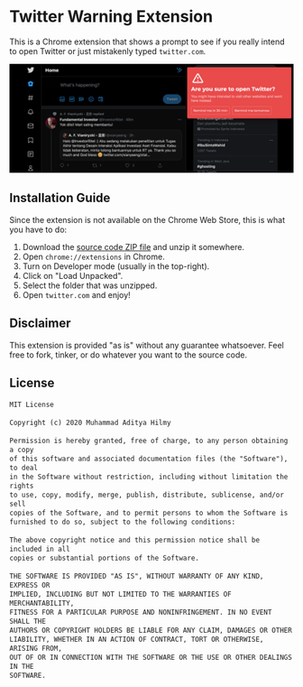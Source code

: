 # Twitter Warning Extension

This is a Chrome extension that shows a prompt to see if you really intend to open Twitter or just mistakenly typed `twitter.com`.

![](img/ss1.png)

## Installation Guide
Since the extension is not available on the Chrome Web Store, this is what you have to do:
1. Download the [source code ZIP file](https://github.com/didithilmy/twitter-warning-extension/archive/main.zip) and unzip it somewhere.
2. Open `chrome://extensions` in Chrome.
3. Turn on Developer mode (usually in the top-right).
4. Click on "Load Unpacked".
5. Select the folder that was unzipped.
6. Open `twitter.com` and enjoy!

## Disclaimer
This extension is provided "as is" without any guarantee whatsoever. Feel free to fork, tinker, or do whatever you want to the source code.


## License
```
MIT License

Copyright (c) 2020 Muhammad Aditya Hilmy

Permission is hereby granted, free of charge, to any person obtaining a copy
of this software and associated documentation files (the "Software"), to deal
in the Software without restriction, including without limitation the rights
to use, copy, modify, merge, publish, distribute, sublicense, and/or sell
copies of the Software, and to permit persons to whom the Software is
furnished to do so, subject to the following conditions:

The above copyright notice and this permission notice shall be included in all
copies or substantial portions of the Software.

THE SOFTWARE IS PROVIDED "AS IS", WITHOUT WARRANTY OF ANY KIND, EXPRESS OR
IMPLIED, INCLUDING BUT NOT LIMITED TO THE WARRANTIES OF MERCHANTABILITY,
FITNESS FOR A PARTICULAR PURPOSE AND NONINFRINGEMENT. IN NO EVENT SHALL THE
AUTHORS OR COPYRIGHT HOLDERS BE LIABLE FOR ANY CLAIM, DAMAGES OR OTHER
LIABILITY, WHETHER IN AN ACTION OF CONTRACT, TORT OR OTHERWISE, ARISING FROM,
OUT OF OR IN CONNECTION WITH THE SOFTWARE OR THE USE OR OTHER DEALINGS IN THE
SOFTWARE.
```